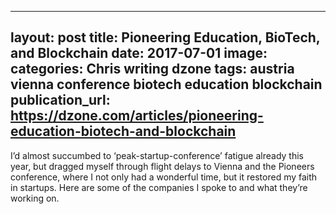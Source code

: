   - --
layout: post
title: Pioneering Education, BioTech, and Blockchain
date: 2017-07-01
image:
categories: Chris writing dzone
tags: austria vienna conference biotech education blockchain
publication_url: https://dzone.com/articles/pioneering-education-biotech-and-blockchain
---

I’d almost succumbed to ‘peak-startup-conference’ fatigue already this year, but dragged myself through flight delays to Vienna and the Pioneers conference, where I not only had a wonderful time, but it restored my faith in startups. Here are some of the companies I spoke to and what they’re working on.
